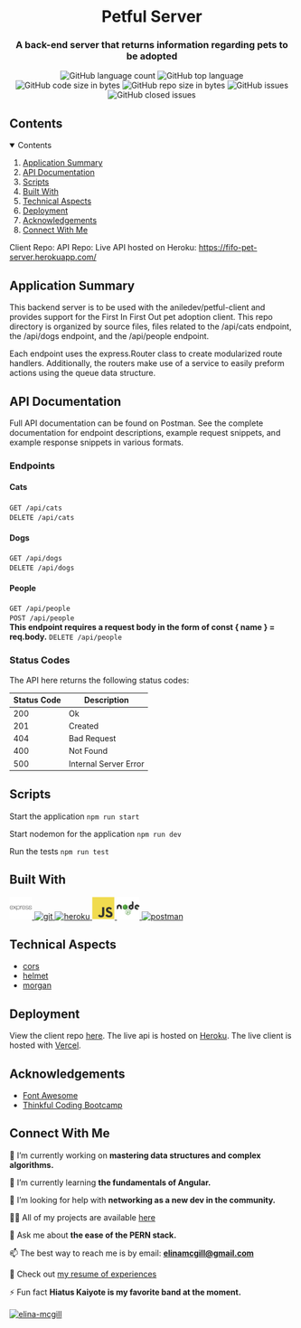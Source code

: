 <h1 align="center">Petful Server</h1>
<h3 align="center">A back-end server that returns information regarding pets to be adopted</h3>

<p align="center">
<img alt="GitHub language count" src="https://img.shields.io/github/languages/count/aniledev/petful-server">
<img alt="GitHub top language" src="https://img.shields.io/github/languages/top/aniledev/petful-server">
<img alt="GitHub code size in bytes" src="https://img.shields.io/github/languages/code-size/aniledev/petful-server">
<img alt="GitHub repo size in bytes" src="https://img.shields.io/github/repo-size/aniledev/petful-server">
<img alt="GitHub issues" src="https://img.shields.io/github/issues/aniledev/petful-server?color=red">
<img alt="GitHub closed issues" src="https://img.shields.io/github/issues-closed/aniledev/petful-server?color=blueviolet">
</p>

## Contents

<details open="open">
  <summary>Contents</summary>
  <ol>
    <li><a href="#application-summary">Application Summary</a></li>
    <li><a href="#api-documentation">API Documentation</a></li>
    <li><a href="#scripts">Scripts</a></li>
    <li><a href="#built-with">Built With</a></li>
    <li><a href="#technical-aspects">Technical Aspects</a></li>
    <li><a href="#deployment">Deployment</a></li>
    <li><a href="#acknowledgements">Acknowledgements</a></li>
    <li><a href="#connect-with-me">Connect With Me</a></li>
  </ol>
</details>

Client Repo:
API Repo:
Live API hosted on Heroku: https://fifo-pet-server.herokuapp.com/

## Application Summary

This backend server is to be used with the aniledev/petful-client and provides support for the First In First Out pet adoption client. This repo directory is organized by source files, files related to the /api/cats endpoint, the /api/dogs endpoint, and the /api/people endpoint.

Each endpoint uses the express.Router class to create modularized route handlers. Additionally, the routers make use of a service to easily preform actions using the queue data structure.

## API Documentation

Full API documentation can be found on Postman. See the complete documentation for endpoint descriptions, example request snippets, and example response snippets in various formats.

### Endpoints

#### Cats

`GET /api/cats`<br/>
`DELETE /api/cats`

#### Dogs

`GET /api/dogs`<br/>
`DELETE /api/dogs`

#### People

`GET /api/people`<br/>
`POST /api/people`<br/>
**This endpoint requires a request body in the form of const { name } = req.body.**
`DELETE /api/people`

### Status Codes

The API here returns the following status codes:

| Status Code | Description           |
| ----------- | --------------------- |
| 200         | Ok                    |
| 201         | Created               |
| 404         | Bad Request           |
| 400         | Not Found             |
| 500         | Internal Server Error |

## Scripts

Start the application `npm run start`

Start nodemon for the application `npm run dev`

Run the tests `npm run test`

## Built With

<p align="left"> <a href="https://expressjs.com" target="_blank"> <img src="https://raw.githubusercontent.com/devicons/devicon/master/icons/express/express-original-wordmark.svg" alt="express" width="40" height="40"/> </a> <a href="https://git-scm.com/" target="_blank"> <img src="https://www.vectorlogo.zone/logos/git-scm/git-scm-icon.svg" alt="git" width="40" height="40"/> </a> <a href="https://heroku.com" target="_blank"> <img src="https://www.vectorlogo.zone/logos/heroku/heroku-icon.svg" alt="heroku" width="40" height="40"/> </a> <a href="https://developer.mozilla.org/en-US/docs/Web/JavaScript" target="_blank"> <img src="https://raw.githubusercontent.com/devicons/devicon/master/icons/javascript/javascript-original.svg" alt="javascript" width="40" height="40"/> </a> <a href="https://nodejs.org" target="_blank"> <img src="https://raw.githubusercontent.com/devicons/devicon/master/icons/nodejs/nodejs-original-wordmark.svg" alt="nodejs" width="40" height="40"/> </a> <a href="https://postman.com" target="_blank"> <img src="https://www.vectorlogo.zone/logos/getpostman/getpostman-icon.svg" alt="postman" width="40" height="40"/> </a> </p>

## Technical Aspects

- [cors](https://www.npmjs.com/package/cors)
- [helmet](https://www.npmjs.com/package/helmet)
- [morgan](https://www.npmjs.com/package/morgan)

## Deployment

View the client repo [here](https://github.com/aniledev/petful-client). The live api is hosted on [Heroku](https://fifo-pet-server.herokuapp.com/). The live client is hosted with [Vercel](https://petful-omega.vercel.app/).

## Acknowledgements

- [Font Awesome](https://fontawesome.com)
- [Thinkful Coding Bootcamp](https://www.thinkful.com/)

## Connect With Me

🔭 I’m currently working on **mastering data structures and complex algorithms.**

🌱 I’m currently learning **the fundamentals of Angular.**

🤝 I’m looking for help with **networking as a new dev in the community.**

👨‍💻 All of my projects are available [here](https://aniledev.github.io/dev-portfolio/)

💬 Ask me about **the ease of the PERN stack.**

📫 The best way to reach me is by email: **elinamcgill@gmail.com**

📄 Check out [my resume of experiences](https://docs.google.com/document/d/1bxScP6d6Olv4QE5icvVSBI9L2EXfiZyZ2j2SDJhkoes/edit?usp=sharing)

⚡ Fun fact **Hiatus Kaiyote is my favorite band at the moment.**

<p align="left">
<a href="https://linkedin.com/in/elina-mcgill" target="blank"><img align="center" src="https://cdn.jsdelivr.net/npm/simple-icons@3.0.1/icons/linkedin.svg" alt="elina-mcgill" height="30" width="40" /></a>
</p>

